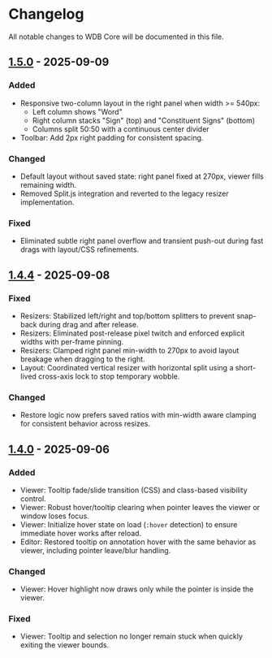 # Changelog

All notable changes to WDB Core will be documented in this file.

## [1.5.0] - 2025-09-09

### Added
- Responsive two-column layout in the right panel when width >= 540px:
	- Left column shows "Word"
	- Right column stacks "Sign" (top) and "Constituent Signs" (bottom)
	- Columns split 50:50 with a continuous center divider
- Toolbar: Add 2px right padding for consistent spacing.

### Changed
- Default layout without saved state: right panel fixed at 270px, viewer fills remaining width.
- Removed Split.js integration and reverted to the legacy resizer implementation.

### Fixed
- Eliminated subtle right panel overflow and transient push-out during fast drags with layout/CSS refinements.

## [1.4.4] - 2025-09-08

### Fixed
- Resizers: Stabilized left/right and top/bottom splitters to prevent snap-back during drag and after release.
- Resizers: Eliminated post-release pixel twitch and enforced explicit widths with per-frame pinning.
- Resizers: Clamped right panel min-width to 270px to avoid layout breakage when dragging to the right.
- Layout: Coordinated vertical resizer with horizontal split using a short-lived cross-axis lock to stop temporary wobble.

### Changed
- Restore logic now prefers saved ratios with min-width aware clamping for consistent behavior across resizes.

## [1.4.0] - 2025-09-06

### Added
- Viewer: Tooltip fade/slide transition (CSS) and class-based visibility control.
- Viewer: Robust hover/tooltip clearing when pointer leaves the viewer or window loses focus.
- Viewer: Initialize hover state on load (`:hover` detection) to ensure immediate hover works after reload.
- Editor: Restored tooltip on annotation hover with the same behavior as viewer, including pointer leave/blur handling.

### Changed
- Viewer: Hover highlight now draws only while the pointer is inside the viewer.

### Fixed
- Viewer: Tooltip and selection no longer remain stuck when quickly exiting the viewer bounds.

[1.4.0]: https://github.com/wakitosh/wdb_module/releases/tag/1.4.0
[1.4.4]: https://github.com/wakitosh/wdb_module/releases/tag/1.4.4
[1.5.0]: https://github.com/wakitosh/wdb_module/releases/tag/1.5.0
